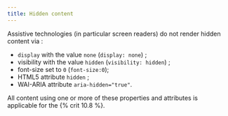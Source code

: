 ```yaml
---
title: Hidden content
---
```


Assistive technologies (in particular screen readers) do not render hidden content via :

- `display` with the value `none` (`display: none`) ;
- visibility with the value `hidden` (`visibility: hidden`) ;
- font-size set to `0` (`font-size:0`);
- HTML5 attribute `hidden` ;
- WAI-ARIA attribute `aria-hidden="true"`.

All content using one or more of these properties and attributes is applicable for the {% crit 10.8 %}.
